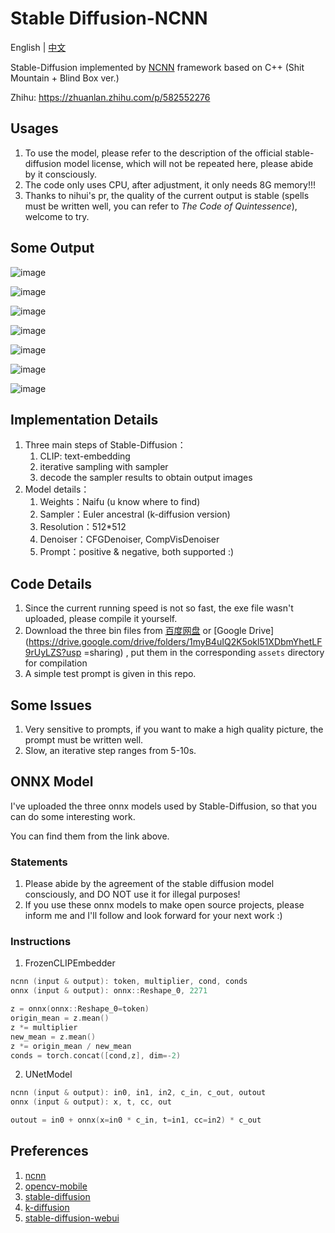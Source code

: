 # Stable Diffusion-NCNN

English | [中文](https://github.com/EdVince/Stable-Diffusion-NCNN/blob/main/README_zh.md)

Stable-Diffusion implemented by [NCNN](https://github.com/Tencent/ncnn) framework based on C++ (Shit Mountain + Blind Box ver.)

Zhihu: https://zhuanlan.zhihu.com/p/582552276



## Usages

1. To use the model, please refer to the description of the official stable-diffusion model license, which will not be repeated here, please abide by it consciously.
2. The code only uses CPU, after adjustment, it only needs 8G memory!!!
3. Thanks to nihui's pr, the quality of the current output is stable (spells must be written well, you can refer to *The Code of Quintessence*),  welcome to try.



## Some Output

![image](./resources/result_15_42.png)

![image](./resources/result_15_42_1.png)

![image](./resources/result_15_1668336058.png)

![image](./resources/result_15_1668336279.png)

![image](./resources/result_15_1668336723.png)

![image](./resources/result_15_1668337168.png)

![image](./resources/result_15_1668337577.png)



## Implementation Details

1. Three main steps of Stable-Diffusion：
    1. CLIP: text-embedding
    2. iterative sampling with sampler
    3. decode the sampler results to obtain output images
2. Model details：
    1. Weights：Naifu (u know where to find)
    2. Sampler：Euler ancestral (k-diffusion version)
    3. Resolution：512*512
    4. Denoiser：CFGDenoiser, CompVisDenoiser
    4. Prompt：positive & negative, both supported :)



## Code Details

1. Since the current running speed is not so fast, the exe file wasn't uploaded, please compile it yourself.
2. Download the three bin files from  [百度网盘](https://pan.baidu.com/s/1kO8HtTZRcyDbzA32ZzafSQ?pwd=6666) or [Google Drive](https://drive.google.com/drive/folders/1myB4uIQ2K5okl51XDbmYhetLF9rUyLZS?usp =sharing) ,   put them in the corresponding `assets` directory for compilation
3. A simple test prompt is given in this repo.



## Some Issues

1. Very sensitive to prompts, if you want to make a high quality picture, the prompt must be written well.
2. Slow, an iterative step ranges from 5-10s.



## ONNX Model

I've uploaded the three onnx models used by Stable-Diffusion, so that you can do some  interesting work.

You can find them from the link above.

### Statements

1. Please  abide by the agreement of the stable diffusion model consciously, and DO NOT use it for illegal purposes!
2. If you use these onnx models to make open source projects, please inform me and I'll follow and look forward for your next work :)

### Instructions

1. FrozenCLIPEmbedder

```C++
ncnn (input & output): token, multiplier, cond, conds
onnx (input & output): onnx::Reshape_0, 2271

z = onnx(onnx::Reshape_0=token)
origin_mean = z.mean()
z *= multiplier
new_mean = z.mean()
z *= origin_mean / new_mean
conds = torch.concat([cond,z], dim=-2)
```

2. UNetModel

```C++
ncnn (input & output): in0, in1, in2, c_in, c_out, outout
onnx (input & output): x, t, cc, out

outout = in0 + onnx(x=in0 * c_in, t=in1, cc=in2) * c_out
```









## Preferences

1. [ncnn](https://github.com/Tencent/ncnn)
2. [opencv-mobile](https://github.com/nihui/opencv-mobile)
3. [stable-diffusion](https://github.com/CompVis/stable-diffusion)
4. [k-diffusion](https://github.com/crowsonkb/k-diffusion)
5. [stable-diffusion-webui](https://github.com/AUTOMATIC1111/stable-diffusion-webui)

